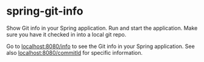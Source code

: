 # spring-git-info
Show Git info in your Spring application. Run and start the application. Make sure you have it checked in into a local git repo. 

Go to [localhost:8080/info](http://localhost:8080/info) to see the Git info in your Spring application.
See also [localhost:8080/commitId](http://localhost:8080/commitId) for specific information.
